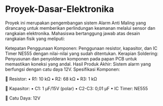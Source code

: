 # Proyek-Dasar-Elektronika

Proyek ini merupakan pengembangan sistem Alarm Anti Maling yang dirancang untuk memberikan perlindungan keamanan melalui sensor dan rangkaian elektronika. Mahasiswa bertanggung jawab atas desain rangkaian fisik yang meliputi:

Ketepatan Penggunaan Komponen: Penggunaan resistor, kapasitor, dan IC Timer NE555 dengan nilai-nilai yang sudah ditentukan.
Kerapian Soldering: Penyusunan dan penyolderan komponen pada papan PCB untuk memastikan koneksi yang andal.
Hasil Produk Akhir: Sistem alarm yang berfungsi dengan catu daya 12V.
Spesifikasi Komponen:

	Resistor:
•	R1: 10 kΩ
•	R2: 68 kΩ
•	R3: 1 kΩ

	Kapasitor:
•	C1: 1 µF/15V (polar)
•	C2-C3: 0,01 µF
•	IC Timer: NE555

	Catu Daya: 12V

